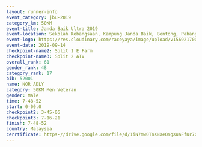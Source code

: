 ```yaml
---
layout: runner-info 
event_category: jbu-2019 
category_km: 50KM 
event-title: Janda Baik Ultra 2019  
event-location: Sekolah Kebangsaan, Kampung Janda Baik, Bentong, Pahang, Malaysia 
event-logo: https://res.cloudinary.com/raceyaya/image/upload/v1569217009/logo/janda-baik_vch1pc.jpg 
event-date: 2019-09-14 
checkpoint-name2: Split 1 E Farm 
checkpoint-name3: Split 2 ATV 
overall_rank: 61
gender_rank: 48
category_rank: 17
bib: 52001
name: NOR ADLY
category: 50KM Men Veteran
gender: Male
time: 7-48-52
start: 0-00.0
checkpoint2: 3-45-06
checkpoint3: 7-16-21
finish: 7-48-52
country: Malaysia
cerrtificate: https-//drive.google.com/file/d/1iN7mw0TnXNXeOYgXuaFfKr7zWqk5JRt1/view?usp=sharing
---
```

